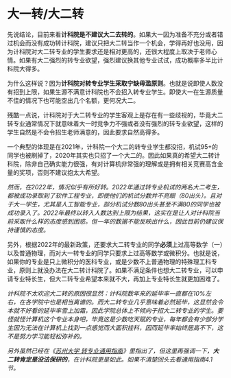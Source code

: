 # 大一转/大二转

先说结论，目前来看**计科院是不建议大二去转的**。如果大一因为准备不充分或者错过机会而没有成功转计科院，建议只把大二转当作一个机会，学得再好也没用，因为计科院对大二转专业的学生要求还是相对更高的，还很大程度上取决于老师心情。如果有大二强烈的转专业欲望，强烈建议换其他专业试试，成功概率多半比计科院大得多。

为什么这样说？因为**计科院对转专业学生采取宁缺毋滥原则**。也就是说即使人数没有招到上限，如果生源不满意计科院也不会招入转专业学生。即使大一在生源质量不佳的情况下也可能空出几个名额，更何况大二。

残酷一点说，计科院对于大二转专业的学生客观上是存在有一些歧视的，毕竟大二转专业通常情况下就意味着大一时竞争力不强或者没有强烈的转专业欲望，这样的学生自然是不会令招生老师满意的，因此要求自然高得多。

一个典型的体现是在2021年，计科院一个大二的转专业学生都没招，机试95+的同学也被刷掉了，2020年其实也只招了一个大二的。因此如果真的希望大二转计科院，除非自己确实能力很强，有对计算机非常强的理解或是拥有相关竞赛高含金量的奖项，否则不建议抱太大希望。

*然而，在2022年，情况似乎有所好转。2022年通过转专业机试的两名大二考生，都被成功录取到了软件工程专业，即使他们的机试分数并不亮眼（80出头）。且对于大一学生，尤其是人工智能专业，部分机试分数80出头甚至不满80的同学也被成功录入了。2022年最终以转入人数达到上限为结果，这实在是让人对计科院当前采取什么样的态度感到困惑。但一年的数据不能反映出什么，因此目前仍建议保持谨慎的态度。*

另外，根据2022年的最新政策，还要求大二转专业的同学**必须**上过高等数学（一）以及普通物理，而对大一转专业的同学只要求上过高等数学或微积分。也就是说，如果你的专业是只上微积分的医科专业，或是少数不上普通物理的特殊理工科专业，原则上就没办法在大二转计科院了。如果不满足条件也想大二转专业，可以申请专业特长生，但大二转专业希望本来就不大，再加上专业特长生就更加困难了。

_计科院不太欢迎大二转的原因很显然：计科院数年来的延毕率一直都在10%左右，在各学院中也是相当离谱的。而大二转专业几乎意味着必然延毕，这显然会令本就不好看的延毕率雪上加霜，因此学院总体上不倾向于招大二转专业的学生。要怪就怪计算机这个专业本身吧，毕竟这是少数吃天赋的专业，每年都会有少部分学生因为无法在计算机上找到一点感觉而大面积挂科，因而延毕率始终居高不下，这不是努力学习能轻松弥补的。_

_另外虽然已经在《[苏州大学 转专业通用指南](https://gaoge011022.gitbook.io/suda-major-change-guide-universal/)》里指出了，但这里再强调一下，**大二转肯定是没法保研的**，在计科院更是如此。如果不清楚回头去看通用指南4.1节。_
